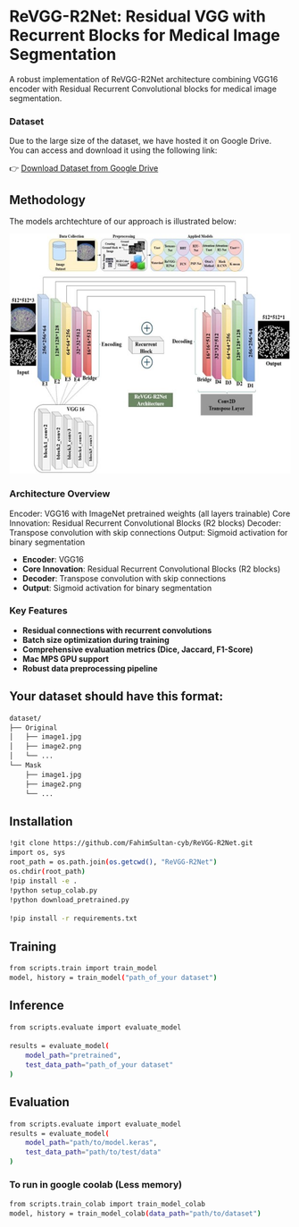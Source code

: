 # ReVGG-R2Net: Residual VGG with Recurrent Blocks for Medical Image Segmentation
A robust implementation of ReVGG-R2Net architecture combining VGG16 encoder with Residual Recurrent Convolutional blocks for medical image segmentation.



### Dataset

Due to the large size of the dataset, we have hosted it on Google Drive.  
You can access and download it using the following link:  

👉 [Download Dataset from Google Drive](https://drive.google.com/drive/folders/1CVJXzhVv3MZStsx6y3IjnCPU-EclzjOZ?usp=drive_link)


## Methodology

The models archtechture of our approach is illustrated below:

![Methodology](models/Picture1.jpg)

### Architecture Overview
Encoder: VGG16 with ImageNet pretrained weights (all layers trainable)
Core Innovation: Residual Recurrent Convolutional Blocks (R2 blocks)
Decoder: Transpose convolution with skip connections
Output: Sigmoid activation for binary segmentation

- **Encoder**: VGG16 
- **Core Innovation**: Residual Recurrent Convolutional Blocks (R2 blocks)
- **Decoder**:  Transpose convolution with skip connections
- **Output**: Sigmoid activation for binary segmentation



### Key Features
- **Residual connections with recurrent convolutions**
- **Batch size optimization during training**
- **Comprehensive evaluation metrics (Dice, Jaccard, F1-Score)**
- **Mac MPS GPU support**
- **Robust data preprocessing pipeline**

## Your dataset should have this format:

```bash
dataset/
├── Original
│   ├── image1.jpg
│   ├── image2.png
│   └── ...
└── Mask
    ├── image1.jpg
    ├── image2.png
    └── ...
```


## Installation
```bash
!git clone https://github.com/FahimSultan-cyb/ReVGG-R2Net.git
import os, sys
root_path = os.path.join(os.getcwd(), "ReVGG-R2Net")
os.chdir(root_path)
!pip install -e .
!python setup_colab.py
!python download_pretrained.py

!pip install -r requirements.txt
```


## Training
```bash
from scripts.train import train_model
model, history = train_model("path_of_your dataset")
```


## Inference
```bash
from scripts.evaluate import evaluate_model

results = evaluate_model(
    model_path="pretrained",
    test_data_path="path_of_your dataset"
)
```


## Evaluation
```bash
from scripts.evaluate import evaluate_model
results = evaluate_model(
    model_path="path/to/model.keras",
    test_data_path="path/to/test/data"
)
```

### To run in google coolab (Less memory)
```bash
from scripts.train_colab import train_model_colab
model, history = train_model_colab(data_path="path/to/dataset")

```





